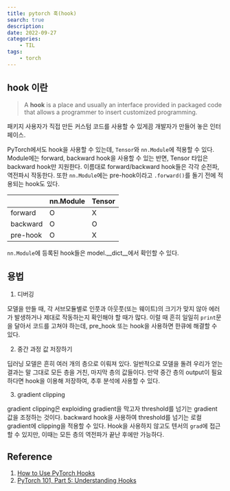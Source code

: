 ```yaml
---
title: pytorch 훅(hook)
search: true
description: 
date: 2022-09-27
categories:
    - TIL
tags: 
    - torch
---
```


## hook 이란

> A **hook** is a place and usually an interface provided in packaged code that allows a programmer to insert customized programming.

패키지 사용자가 직접 만든 커스텀 코드를 사용할 수 있게끔 개발자가 만들어 놓은 인터페이스.

PyTorch에서도 hook을 사용할 수 있는데, `Tensor`와 `nn.Module`에 적용할 수 있다. Module에는 forward, backward hook을 사용할 수 있는 반면, Tensor 타입은 backward hook만 지원한다. 이름대로 forward/backward hook들은 각각 순전파, 역전파시 작동한다. 또한 `nn.Module`에는 pre-hook이라고 `.forward()`를 돌기 전에 적용되는 hook도 있다.

| | nn.Module| Tensor|
|---|---|---|
|forward|     O |   X|
|backward|    O |   O|
|pre-hook| O | X|

`nn.Module`에 등록된 hook들은 model.__dict__에서 확인할 수 있다.

## 용법

1. 디버깅

모델을 만들 때, 각 서브모듈별로 인풋과 아웃풋(또는 웨이트)의 크기가 맞지 않아 에러가 발생하거나 제대로 작동하는지 확인해야 할 때가 많다. 이럴 때 흔히 일일히 `print`문을 달아서 코드를 고쳐야 하는데, pre_hook 또는 hook을 사용하면 한큐에 해결할 수 있다.

2. 중간 과정 값 저장하기

딥러닝 모델은 흔히 여러 개의 층으로 이뤄져 있다. 일반적으로 모델을 돌려 우리가 얻는 결과는 말 그대로 모든 층을 거친, 마지막 층의 값들이다. 만약 중간 층의 output이 필요하다면 hook을 이용해 저장하여, 추후 분석에 사용할 수 있다.

3. gradient clipping

gradient clipping은 exploiding gradient을 막고자 threshold를 넘기는 gradient 값을 조정하는 것이다. backward hook을 사용하여 threshold를 넘기는 로컬 gradient에 clipping을 적용할 수 있다. Hook을 사용하지 않고도 텐서의 ```grad```에 접근할 수 있지만, 이때는 모든 층의 역전파가 끝난 후에만 가능하다.


## Reference
1. [How to Use PyTorch Hooks](https://medium.com/the-dl/how-to-use-pytorch-hooks-5041d777f904)
2. [PyTorch 101, Part 5: Understanding Hooks](https://blog.paperspace.com/pytorch-hooks-gradient-clipping-debugging/)
